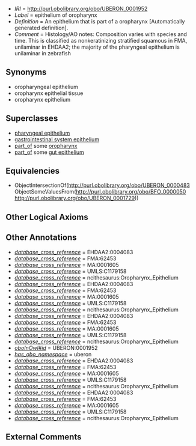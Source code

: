  * *IRI* = http://purl.obolibrary.org/obo/UBERON_0001952
 * *Label* = epithelium of oropharynx
 * *Definition* = An epithelium that is part of a oropharynx [Automatically generated definition].
 * *Comment* = Histology/AO notes: Composition varies with species and time. This is classified as nonkeratinizing stratified squamous in FMA, unilaminar in EHDAA2; the majority of the pharyngeal epithelium is unilaminar in zebrafish

## Synonyms

 * oropharyngeal epithelium
 * oropharynx epithelial tissue
 * oropharynx epithelium

## Superclasses

 * [pharyngeal epithelium](../../UBERON/51/UBERON_0003351.md)
 * [gastrointestinal system epithelium](../../UBERON/08/UBERON_0004808.md)
 * [part_of](../../BFO/50/BFO_0000050.md) some [oropharynx](../../UBERON/29/UBERON_0001729.md)
 * [part_of](../../BFO/50/BFO_0000050.md) some [gut epithelium](../../UBERON/29/UBERON_0003929.md)

## Equivalencies

 * ObjectIntersectionOf(<http://purl.obolibrary.org/obo/UBERON_0000483> ObjectSomeValuesFrom(<http://purl.obolibrary.org/obo/BFO_0000050> <http://purl.obolibrary.org/obo/UBERON_0001729>))

## Other Logical Axioms


## Other Annotations

 * *[database_cross_reference](../../ef/oboInOwl#hasDbXref.md)* = EHDAA2:0004083
 * *[database_cross_reference](../../ef/oboInOwl#hasDbXref.md)* = FMA:62453
 * *[database_cross_reference](../../ef/oboInOwl#hasDbXref.md)* = MA:0001605
 * *[database_cross_reference](../../ef/oboInOwl#hasDbXref.md)* = UMLS:C1179158
 * *[database_cross_reference](../../ef/oboInOwl#hasDbXref.md)* = ncithesaurus:Oropharynx_Epithelium
 * *[database_cross_reference](../../ef/oboInOwl#hasDbXref.md)* = EHDAA2:0004083
 * *[database_cross_reference](../../ef/oboInOwl#hasDbXref.md)* = FMA:62453
 * *[database_cross_reference](../../ef/oboInOwl#hasDbXref.md)* = MA:0001605
 * *[database_cross_reference](../../ef/oboInOwl#hasDbXref.md)* = UMLS:C1179158
 * *[database_cross_reference](../../ef/oboInOwl#hasDbXref.md)* = ncithesaurus:Oropharynx_Epithelium
 * *[database_cross_reference](../../ef/oboInOwl#hasDbXref.md)* = EHDAA2:0004083
 * *[database_cross_reference](../../ef/oboInOwl#hasDbXref.md)* = FMA:62453
 * *[database_cross_reference](../../ef/oboInOwl#hasDbXref.md)* = MA:0001605
 * *[database_cross_reference](../../ef/oboInOwl#hasDbXref.md)* = UMLS:C1179158
 * *[database_cross_reference](../../ef/oboInOwl#hasDbXref.md)* = ncithesaurus:Oropharynx_Epithelium
 * *[oboInOwl#id](../../id/oboInOwl#id.md)* = UBERON:0001952
 * *[has_obo_namespace](../../ce/oboInOwl#hasOBONamespace.md)* = uberon
 * *[database_cross_reference](../../ef/oboInOwl#hasDbXref.md)* = EHDAA2:0004083
 * *[database_cross_reference](../../ef/oboInOwl#hasDbXref.md)* = FMA:62453
 * *[database_cross_reference](../../ef/oboInOwl#hasDbXref.md)* = MA:0001605
 * *[database_cross_reference](../../ef/oboInOwl#hasDbXref.md)* = UMLS:C1179158
 * *[database_cross_reference](../../ef/oboInOwl#hasDbXref.md)* = ncithesaurus:Oropharynx_Epithelium
 * *[database_cross_reference](../../ef/oboInOwl#hasDbXref.md)* = EHDAA2:0004083
 * *[database_cross_reference](../../ef/oboInOwl#hasDbXref.md)* = FMA:62453
 * *[database_cross_reference](../../ef/oboInOwl#hasDbXref.md)* = MA:0001605
 * *[database_cross_reference](../../ef/oboInOwl#hasDbXref.md)* = UMLS:C1179158
 * *[database_cross_reference](../../ef/oboInOwl#hasDbXref.md)* = ncithesaurus:Oropharynx_Epithelium

## External Comments

